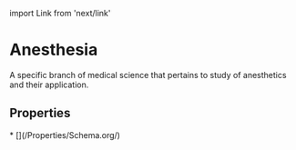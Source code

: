 import Link from 'next/link'

# Anesthesia

A specific branch of medical science that pertains to study of anesthetics and their application.

## Properties

<Grid>
* [](/Properties/Schema.org/)

</Grid>

